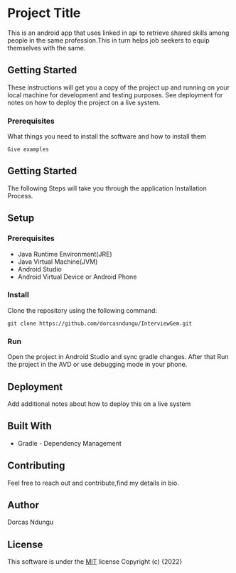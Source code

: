 # Project Title

This is an android app that uses linked in api to retrieve shared skills among people in the same profession.This in turn helps job seekers to equip themselves with the same.

## Getting Started

These instructions will get you a copy of the project up and running on your local machine for development and testing purposes. See deployment for notes on how to deploy the project on a live system.

### Prerequisites

What things you need to install the software and how to install them

```
Give examples
```

## Getting Started

The following Steps will take you through the application Installation Process.

## Setup
### Prerequisites
- Java Runtime Environment(JRE)
- Java Virtual Machine(JVM)
- Android Studio
- Android Virtual Device or Android Phone

### Install

Clone the repository using the following command:
```
git clone https://github.com/dorcasndungu/InterviewGem.git
```

### Run
Open the project in Android Studio and sync gradle changes. After that Run the project in  the AVD or use debugging mode in your phone.


## Deployment

Add additional notes about how to deploy this on a live system

## Built With

* Gradle - Dependency Management

## Contributing
Feel free to reach out and contribute,find my details in bio.

## Author

Dorcas Ndungu

## License

This software is under the [MIT](LICENSE) license
Copyright (c) {2022}




